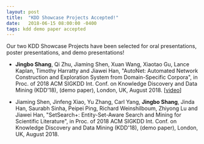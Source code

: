 ```yaml
---
layout: post
title:  "KDD Showcase Projects Accepted!"
date:   2018-06-15 08:00:00 -0400
tags: kdd demo paper accepted
---
```


Our two KDD Showcase Projects have been selected for oral presentations, poster presentations, and demo presentations!

- **Jingbo Shang**, Qi Zhu, Jiaming Shen, Xuan Wang, Xiaotao Gu, Lance Kaplan, Timothy Harratty and Jiawei Han, "AutoNet: Automated Network Construction and Exploration System from Domain-Specific Corpora", in Proc. of 2018 ACM SIGKDD Int. Conf. on Knowledge Discovery and Data Mining (KDD'18), (demo paper), London, UK, August 2018. [[video](https://youtu.be/tdtBigWq_vo)]

- Jiaming Shen, Jinfeng Xiao, Yu Zhang, Carl Yang, **Jingbo Shang**, Jinda Han, Saurabh Sinha, Peipei Ping, Richard Weinshilboum, Zhiyong Lu and Jiawei Han, "SetSearch+: Entity-Set-Aware Search and Mining for Scientific Literature", in Proc. of 2018 ACM SIGKDD Int. Conf. on Knowledge Discovery and Data Mining (KDD'18), (demo paper), London, UK, August 2018.